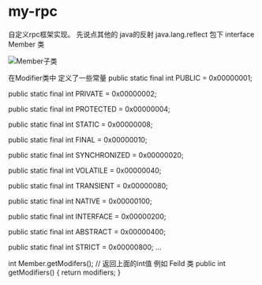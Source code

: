 # my-rpc
自定义rpc框架实现。
先说点其他的 java的反射
java.lang.reflect 包下 interface Member 类

![Member子类](https://github.com/guochangFree/my-rpc/raw/master/image/member1.png)

在Modifier类中 定义了一些常量 
 public static final int PUBLIC           = 0x00000001;
 
 public static final int PRIVATE          = 0x00000002;
 
 public static final int PROTECTED        = 0x00000004;
 
 public static final int STATIC           = 0x00000008;
 
 public static final int FINAL            = 0x00000010;
 
 public static final int SYNCHRONIZED     = 0x00000020;
 
 public static final int VOLATILE         = 0x00000040;
 
 public static final int TRANSIENT        = 0x00000080;
 
 public static final int NATIVE           = 0x00000100;
 
 public static final int INTERFACE        = 0x00000200;
 
 public static final int ABSTRACT         = 0x00000400;
 
 public static final int STRICT           = 0x00000800;
 ...
  
 int Member.getModifers(); // 返回上面的int值
 例如
 Feild 类 
 public int getModifiers() {
    return modifiers;
 }
 
 
 
 
 
  
